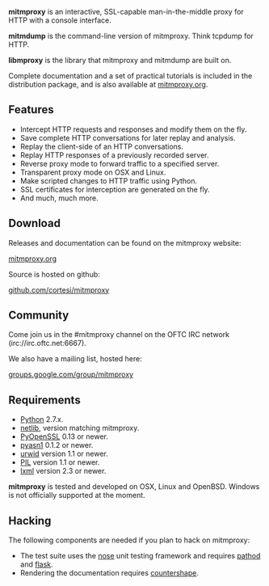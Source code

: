 __mitmproxy__ is an interactive, SSL-capable man-in-the-middle proxy for HTTP
with a console interface.

__mitmdump__ is the command-line version of mitmproxy. Think tcpdump for HTTP.

__libmproxy__ is the library that mitmproxy and mitmdump are built on.

Complete documentation and a set of practical tutorials is included in the
distribution package, and is also available at
[mitmproxy.org](http://mitmproxy.org).


Features
--------

- Intercept HTTP requests and responses and modify them on the fly.
- Save complete HTTP conversations for later replay and analysis.
- Replay the client-side of an HTTP conversations.
- Replay HTTP responses of a previously recorded server.
- Reverse proxy mode to forward traffic to a specified server.
- Transparent proxy mode on OSX and Linux.
- Make scripted changes to HTTP traffic using Python.
- SSL certificates for interception are generated on the fly.
- And much, much more.

Download
--------

Releases and documentation can be found on the mitmproxy website:

[mitmproxy.org](http://mitmproxy.org)

Source is hosted on github:

[github.com/cortesi/mitmproxy](http://github.com/cortesi/mitmproxy)


Community
---------

Come join us in the #mitmproxy channel on the OFTC IRC network
(irc://irc.oftc.net:6667).

We also have a mailing list, hosted here:

[groups.google.com/group/mitmproxy](http://groups.google.com/group/mitmproxy)


Requirements
------------

* [Python](http://www.python.org) 2.7.x.
* [netlib](http://pypi.python.org/pypi/netlib), version matching mitmproxy.
* [PyOpenSSL](http://pypi.python.org/pypi/pyOpenSSL) 0.13 or newer.
* [pyasn1](http://pypi.python.org/pypi/pyasn1) 0.1.2 or newer.
* [urwid](http://excess.org/urwid/) version 1.1 or newer.
* [PIL](http://www.pythonware.com/products/pil/) version 1.1 or newer.
* [lxml](http://lxml.de/) version 2.3 or newer.

__mitmproxy__ is tested and developed on OSX, Linux and OpenBSD. Windows is not
officially supported at the moment.


Hacking
-------

The following components are needed if you plan to hack on mitmproxy:

* The test suite uses the [nose](http://readthedocs.org/docs/nose/en/latest/) unit testing
  framework and requires [pathod](http://pathod.org) and [flask](http://flask.pocoo.org/).
* Rendering the documentation requires [countershape](http://github.com/cortesi/countershape).
